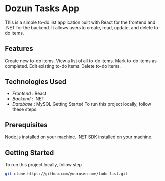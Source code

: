 # Dozun Tasks App
This is a simple to-do list application built with React for the frontend and .NET for the backend. It allows users to create, read, update, and delete to-do items.

## Features
Create new to-do items.
View a list of all to-do items.
Mark to-do items as completed.
Edit existing to-do items.
Delete to-do items.
## Technologies Used
- *Frontend* : React
- *Backend* : .NET
- *Database* : MySQL
Getting Started
To run this project locally, follow these steps:

## Prerequisites
Node.js installed on your machine.
.NET SDK installed on your machine.

## Getting Started

To run this project locally, follow step:

```bash
git clone https://github.com/yourusername/todo-list.git
